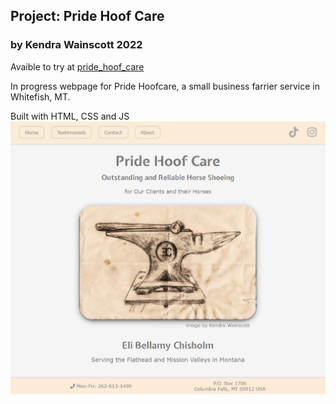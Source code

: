 ## Project: Pride Hoof Care

### by Kendra Wainscott 2022

Avaible to try at [pride_hoof_care](https://kfwainsc.github.io/pride_hoof_care/)

In progress webpage for Pride Hoofcare, a small business farrier service in Whitefish, MT.

Built with HTML, CSS and JS
![Screen shot preview of landing page](/pride_hoof_care/imgs_hoofcare/landingPagePreview.jpg "Pride Hoof Care Landing Page")
